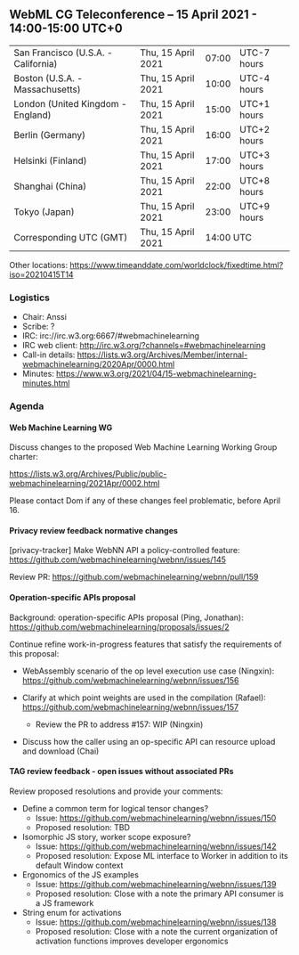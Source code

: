 ## WebML CG Teleconference – 15 April 2021 - 14:00-15:00 UTC+0

<table>
<tr><td> San Francisco (U.S.A. - California) <td> Thu, 15 April 2021 <td> 07:00 <td> UTC-7 hours
<tr><td> Boston (U.S.A. - Massachusetts) <td> Thu, 15 April 2021 <td> 10:00 <td> UTC-4 hours
<tr><td> London (United Kingdom - England) <td> Thu, 15 April 2021 <td> 15:00 <td> UTC+1 hours
<tr><td> Berlin (Germany) <td> Thu, 15 April 2021 <td> 16:00 <td> UTC+2 hours
<tr><td> Helsinki (Finland) <td> Thu, 15 April 2021 <td> 17:00 <td> UTC+3 hours
<tr><td> Shanghai (China) <td> Thu, 15 April 2021 <td> 22:00 <td> UTC+8 hours
<tr><td> Tokyo (Japan) <td> Thu, 15 April 2021 <td> 23:00 <td> UTC+9 hours
<tr><td> Corresponding UTC (GMT) <td> Thu, 15 April 2021 <td colspan=2> 14:00 UTC
</table>

Other locations: https://www.timeanddate.com/worldclock/fixedtime.html?iso=20210415T14

### Logistics

* Chair: Anssi
* Scribe: ?
* IRC: irc://irc.w3.org:6667/#webmachinelearning
* IRC web client: http://irc.w3.org/?channels=#webmachinelearning
* Call-in details: https://lists.w3.org/Archives/Member/internal-webmachinelearning/2020Apr/0000.html
* Minutes: https://www.w3.org/2021/04/15-webmachinelearning-minutes.html

### Agenda

#### Web Machine Learning WG

Discuss changes to the proposed Web Machine Learning Working Group charter:

https://lists.w3.org/Archives/Public/public-webmachinelearning/2021Apr/0002.html

Please contact Dom if any of these changes feel problematic, before April 16.

#### Privacy review feedback normative changes

[privacy-tracker] Make WebNN API a policy-controlled feature:
https://github.com/webmachinelearning/webnn/issues/145

Review PR:
https://github.com/webmachinelearning/webnn/pull/159

#### Operation-specific APIs proposal

Background: operation-specific APIs proposal (Ping, Jonathan):
https://github.com/webmachinelearning/proposals/issues/2

Continue refine work-in-progress features that satisfy the requirements of this proposal:

- WebAssembly scenario of the op level execution use case (Ningxin):
https://github.com/webmachinelearning/webnn/issues/156

- Clarify at which point weights are used in the compilation (Rafael):
https://github.com/webmachinelearning/webnn/issues/157

   - Review the PR to address #157: WIP (Ningxin)

- Discuss how the caller using an op-specific API can resource upload and download (Chai)

#### TAG review feedback - open issues without associated PRs

Review proposed resolutions and provide your comments:

- Define a common term for logical tensor changes?
    - Issue: https://github.com/webmachinelearning/webnn/issues/150
    - Proposed resolution: TBD
- Isomorphic JS story, worker scope exposure?
    - Issue: https://github.com/webmachinelearning/webnn/issues/142
    - Proposed resolution: Expose ML interface to Worker in addition to its default Window context
- Ergonomics of the JS examples
    - Issue: https://github.com/webmachinelearning/webnn/issues/139
    - Proposed resolution: Close with a note the primary API consumer is a JS framework
- String enum for activations
    - Issue: https://github.com/webmachinelearning/webnn/issues/138
    - Proposed resolution: Close with a note the current organization of activation functions improves developer ergonomics 


